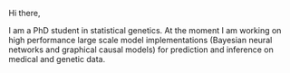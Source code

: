 Hi there,

I am a PhD student in statistical genetics. 
At the moment I am working on high performance large scale model implementations
(Bayesian neural networks and graphical causal models)
for prediction and inference on medical and genetic data.

<!-- ![](https://github.com/nickmachnik/github-stats/blob/master/generated/overview.svg) -->
<!-- ![](https://github.com/nickmachnik/github-stats/blob/master/generated/languages.svg) -->

<!--
**nickmachnik/nickmachnik** is a ✨ _special_ ✨ repository because its `README.md` (this file) appears on your GitHub profile.

Here are some ideas to get you started:

- 🔭 I’m currently working on ...
- 🌱 I’m currently learning ...
- 👯 I’m looking to collaborate on ...
- 🤔 I’m looking for help with ...
- 💬 Ask me about ...
- 📫 How to reach me: ...
- 😄 Pronouns: ...
- ⚡ Fun fact: ...
-->
